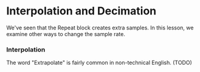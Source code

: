 # Interpolation and Decimation

We've seen that the Repeat block creates extra samples. In this lesson, we examine other ways to change the sample rate.

### Interpolation

The word "Extrapolate" is fairly common in non-technical English. (TODO)
